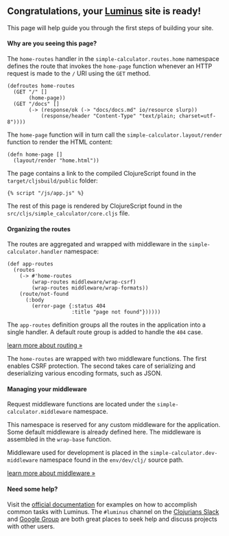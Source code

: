 <h2 class="alert alert-success">Congratulations, your <a class="alert-link" href="http://luminusweb.net">Luminus</a> site is ready!</h2>

This page will help guide you through the first steps of building your site.

#### Why are you seeing this page?

The `home-routes` handler in the `simple-calculator.routes.home` namespace
defines the route that invokes the `home-page` function whenever an HTTP
request is made to the `/` URI using the `GET` method.

```
(defroutes home-routes
  (GET "/" []
       (home-page))
  (GET "/docs" []
       (-> (response/ok (-> "docs/docs.md" io/resource slurp))
           (response/header "Content-Type" "text/plain; charset=utf-8"))))
```

The `home-page` function will in turn call the `simple-calculator.layout/render` function
to render the HTML content:

```
(defn home-page []
  (layout/render "home.html"))
```

The page contains a link to the compiled ClojureScript found in the `target/cljsbuild/public` folder:

```
{% script "/js/app.js" %}
```

The rest of this page is rendered by ClojureScript found in the `src/cljs/simple_calculator/core.cljs` file.



#### Organizing the routes

The routes are aggregated and wrapped with middleware in the `simple-calculator.handler` namespace:

```
(def app-routes
  (routes
    (-> #'home-routes
        (wrap-routes middleware/wrap-csrf)
        (wrap-routes middleware/wrap-formats))
    (route/not-found
      (:body
        (error-page {:status 404
                     :title "page not found"})))))
```

The `app-routes` definition groups all the routes in the application into a single handler.
A default route group is added to handle the `404` case.

<a class="btn btn-primary" href="http://www.luminusweb.net/docs/routes.md">learn more about routing »</a>

The `home-routes` are wrapped with two middleware functions. The first enables CSRF protection.
The second takes care of serializing and deserializing various encoding formats, such as JSON.

#### Managing your middleware

Request middleware functions are located under the `simple-calculator.middleware` namespace.

This namespace is reserved for any custom middleware for the application. Some default middleware is
already defined here. The middleware is assembled in the `wrap-base` function.

Middleware used for development is placed in the `simple-calculator.dev-middleware` namespace found in
the `env/dev/clj/` source path.

<a class="btn btn-primary" href="http://www.luminusweb.net/docs/middleware.md">learn more about middleware »</a>




#### Need some help?

Visit the [official documentation](http://www.luminusweb.net/docs) for examples
on how to accomplish common tasks with Luminus. The `#luminus` channel on the [Clojurians Slack](http://clojurians.net/) and [Google Group](https://groups.google.com/forum/#!forum/luminusweb) are both great places to seek help and discuss projects with other users.
